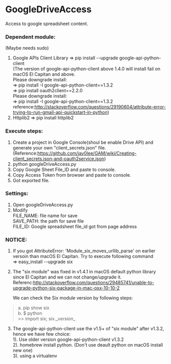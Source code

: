 
# GoogleDriveAccess
Access to google spreadsheet content.

### Dependent module:  
(Maybe needs sudo)

1. Google APIs Client Library => pip install --upgrade google-api-python-client  
	(The version of google-api-python-client above 1.4.0 will install fail on macOS El Capitan and above. <br> 
Please downgrade install:<br>
=> pip install -I google-api-python-client==1.3.2 <br>
=> pip install oauth2client==2.2.0 <br>
Please downgrade install:<br> => pip install -I google-api-python-client==1.3.2 <br>
reference:<http://stackoverflow.com/questions/29190604/attribute-error-trying-to-run-gmail-api-quickstart-in-python>)
2. Httplib2 => pip install httplib2

### Execute steps:

1. Create a project in Google Console(shoul be enable Drive API) and generate your own "client_secrets.json" file. <br>
	(Reference:<https://github.com/jay0lee/GAM/wiki/Creating-client_secrets.json-and-oauth2service.json>)
2. python googleDriveAccess.py
3. Copy Google Sheet File_ID and paste to console.
4. Copy Access Token from browser and paste to console.
5. Got exported file.

### Settings:

1. Open googleDriveAccess.py
2. Modify  
	FILE_NAME: file name for save  
	SAVE_PATH: the path for save file  
	FILE_ID: Google spreadsheet file_id got from page address  

### NOTICE:

1. If you got AttributeError: 'Module_six_moves_urllib_parse' on earlier versoin than macOS El Capitan. Try to execute following command  
	=> easy_install --upgrade six  
2. The "six module" was fixed in v1.4.1 in macOS default python library since El Capitan and we can not change/upgrade it.  <br>
	Referenc:<http://stackoverflow.com/questions/29485741/unable-to-upgrade-python-six-package-in-mac-osx-10-10-2>

	We can check the Six module version by following steps:  
>  	a. pip show six  
>  	b. $ python  
>		\>> import six; six.\__version__  <br>
3. The google-api-python-client use the v1.5+ of "six module" after v1.3.2, hence we have few choice: <br>
	1). Use older version google-api-python-client v1.3.2 <br>
	2). homebrew install python. (Don't use deault python on macOS install new one)<br>
	3). using a virtualenv
